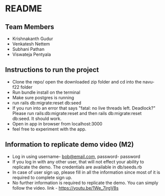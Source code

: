 # README

## Team Members

- Krishnakanth Gudur
- Venkatesh Nettem
- Subhani Pathan
- Viswateja Pentyala

## Instructions to run the project

- Clone the repo/ open the downloaded zip folder and cd into the navu-f22 folder
- Run bundle install on the terminal
- Make sure postgres is running
- run rails db:migrate:reset db:seed
- If you run into an error that says "fatal: no live threads left. Deadlock?" Please run rails:db:migrate:reset and then rails db:migrate:reset db:seed. It should work.
- Open in app in browser from localhost:3000
- feel free to experiment with the app.

## Information to replicate demo video (M2)

- Log in using username- bob@email.com, password- password
- If you log in with any other user, that will not effect your ability to replicate the demo. The credentials are available in db/seeds.rb
- In case of user sign up, please fill in all the information since most of it is required to complete sign up.
- No further information is required to replicate the demo. You can simply follow the video. link - https://youtu.be/1We_7irgV8s
